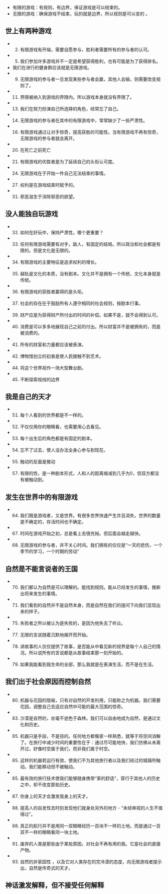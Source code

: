 - 有限的游戏：有规则，有边界，保证游戏是可以结束的。
- 无限的游戏：确保游戏不结束，玩的就是边界，所以规则是可以变的 。
## 世上有两种游戏
- 2. 有限游戏有开端，需要自愿参与，胜利者需要所有的参与者的认可。
- 5. 我们参加许多游戏并不一定是希望获得胜利，也有可能是为了获得排名。
- 我们在进行的健身群应该就是无限游戏。
- 9. 无限游戏的参与者一旦发现某些参与者会赢，其他人会输，则需要改变规则了。
- 11. 界限被纳入到游戏的界限内。所以游戏本身就没有界限了。
- 13. 我们在努力扮演自己所选择的角色，经常忘了自己。
- 14. 无限游戏的参与者在其中的有限游戏中，常常缺少了一些严肃性。
- 16. 有限游戏通过让对手惊奇，提高获胜的可能性。当有限游戏不再有惊奇，无限游戏的参与者就会离开。
- 20. 在死亡之前死亡
- 21. 有限游戏的优胜者是为了延续自己的头衔认可度。
- 24. 无限游戏在于开始一件自己无法结束的事情。
- 27. 权利是在游戏结束时赋予的。
- 31. 邪恶滋生于消除邪恶的欲望。
## 没人能独自玩游戏
- 32. 如何在好玩中，保持严肃性。哪个更重要？
- 33. 任何有限游戏需要有对手，敌人，有固定的结局。所以政治和社会都是有限的。但是文化是无限的。
- 34. 有限游戏的主要物征是追求权利的增长。
- 35. 越轨是文化的本质，没有剧本。文化并不是拥有一个传统，文化本身就是传统。
- 36. 有限游戏的获胜者赢得的是头衔。
- 37. 社会的存在在于鼓励所有人遵守相同的社会规则，按剧本行事。
- 39. 财产应是为获得财产所付出的时间的补偿。如果不是，就不会得到认可。
- 40. 消费是可以多多地展现自己之前的付出。所以财富并不是被拥有的，而是被消费的。
- 41. 所有的财富和力量都应该被表演。
- 42. 博物馆创立的初衷是使人民接触不到艺术。
- 44. 将这个世界视作一场大型舞台剧。
- 45. 不断探索视线的边界
## 我是自己的天才
- 51. 每个人看到的世界都是不一样的。
- 52. 不仅仅用你的眼睛看，也需要用心去看见。
- 53. 每个出生后的角色都是有固定的剧本。
- 54. 忘不了过去，使人没办法全身心参与到现在。
- 55. 触动的反面是推动
- 57. 有限的性，是一种剧本形式，人和人的距离缩减到几乎为0，但双方都没有被触动到。
## 发生在世界中的有限游戏
- 64. 我们既是游戏者，又是世界。有很多世界快速产生并且消失，世界的数量是不确定的，存活时间也不确定。
- 67. 时间在游戏开始之初，总是看上去很充裕。但后面会越走越快。
- 68. 无限游戏的参与者，并不关心时间。我们拥有的仅仅是“一天的悲伤，一个季节的学习，一个时期的劳动”
## 自然是不能言说者的王国
- 70. 我们都认为自然是可以理解的。能找到规则。能从已经发生的事情，推断出将来发生的事情。
- 71. 我们看到的自然并不是自然本身，而是自然在我们的提问下向我们显现出来的样子。
- 75. 失败者之所以被认为是失败的，是因为他失去了听众。
- 77. 无限的言说随着沉默地揭开而开始。
- 78. 讲故事的人仅仅提供了故事，是否能从中看见新的视界是每个人自己的情况。所以说所有的言说都是从故事结束那一刻开始的。 
- 79. 如果我能看到我生命的全部，那么我就是在表演生活，而不是在生活。
## 我们出于社会原因而控制自然
- 80. 机器与花园的隐喻，只有对自然的开发利用，只能称之为机器。我们需要花园，调整自己去适应自然中可能的最大范围的惊奇。
- 83. 沙漠是自然的，丝毫不逊色于森林。我们可以自由地成为自然，是通过文化和历史。
- 85. 机器只是手段，不是目的。任何地方都像家一样熟悉，就等于将空间消解了。在旅行中减少时间的重要性在于：通过尽可能地快，我们仿佛从未离开过，好像时空属于我们，而非我们属于时空。
- 85. 这样的机器若运行有效，使我们不为其他旅行者以及我们经过的城镇所触动。我们能移动但不被触动。
- 85. 最有效的旅行技术使我们能够随身携带“家的舒适”，穿行于其他人的历史之中，却不改变那些历史。
- 87. 你身上的天才会激发我身上的天才。
- 88. 提高人的自发性去时刻发现他们就身处另外的地方 - “未经审视的人生不值得过”。
- 88. 真正的航行并不是用同一双眼睛经历一百块不一样的土地。而是通过一百双不一样的眼睛看同一块土地。
- 91. 废弃的人类是那些由于某些原因，对社会不再有用的我。它是社会的直接产物。
- 93. 自然的非家园性 ，以及它对人类存在的完冷漠的态度，向无限游戏者提示出，自然是传奇式的天才。
## 神话激发解释，但不接受任何解释
